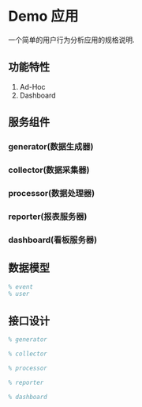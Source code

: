 # Demo 应用

一个简单的用户行为分析应用的规格说明.

## 功能特性

1. Ad-Hoc
2. Dashboard

## 服务组件

### generator(数据生成器)
### collector(数据采集器)
### processor(数据处理器)
### reporter(报表服务器)
### dashboard(看板服务器)

## 数据模型

```erlang
% event
% user
```

## 接口设计

```erlang
% generator

% collector

% processor

% reporter

% dashboard

```
